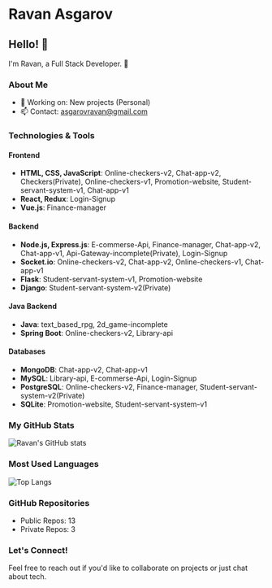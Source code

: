 # Ravan Asgarov

## Hello! 👋

I'm Ravan, a Full Stack Developer. 🚀

### About Me

- 💼 Working on: New projects (Personal)
- 📫 Contact: asgarovravan@gmail.com

### Technologies & Tools

#### Frontend
- **HTML, CSS, JavaScript**: Online-checkers-v2, Chat-app-v2, Checkers(Private), Online-checkers-v1, Promotion-website, Student-servant-system-v1, Chat-app-v1
- **React, Redux**: Login-Signup
- **Vue.js**: Finance-manager

#### Backend
- **Node.js, Express.js**: E-commerse-Api, Finance-manager, Chat-app-v2, Chat-app-v1, Api-Gateway-incomplete(Private), Login-Signup
- **Socket.io**: Online-checkers-v2, Chat-app-v2, Online-checkers-v1, Chat-app-v1 
- **Flask**: Student-servant-system-v1, Promotion-website
- **Django**: Student-servant-system-v2(Private)

#### Java Backend
- **Java**: text_based_rpg, 2d_game-incomplete
- **Spring Boot**: Online-checkers-v2, Library-api

#### Databases
- **MongoDB**: Chat-app-v2, Chat-app-v1
- **MySQL**: Library-api, E-commerse-Api, Login-Signup
- **PostgreSQL**: Online-checkers-v2, Finance-manager, Student-servant-system-v2(Private)
- **SQLite**: Promotion-website, Student-servant-system-v1



### My GitHub Stats

![Ravan's GitHub stats](https://github-readme-stats.vercel.app/api?username=21Ravan12&show_icons=true&theme=radical)

### Most Used Languages

![Top Langs](https://github-readme-stats.vercel.app/api/top-langs/?username=21Ravan12&layout=compact&theme=radical)

### GitHub Repositories

- Public Repos: 13
- Private Repos: 3

### Let's Connect!

Feel free to reach out if you'd like to collaborate on projects or just chat about tech.
